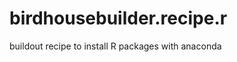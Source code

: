 birdhousebuilder.recipe.r
=========================

buildout recipe to install R packages with anaconda
